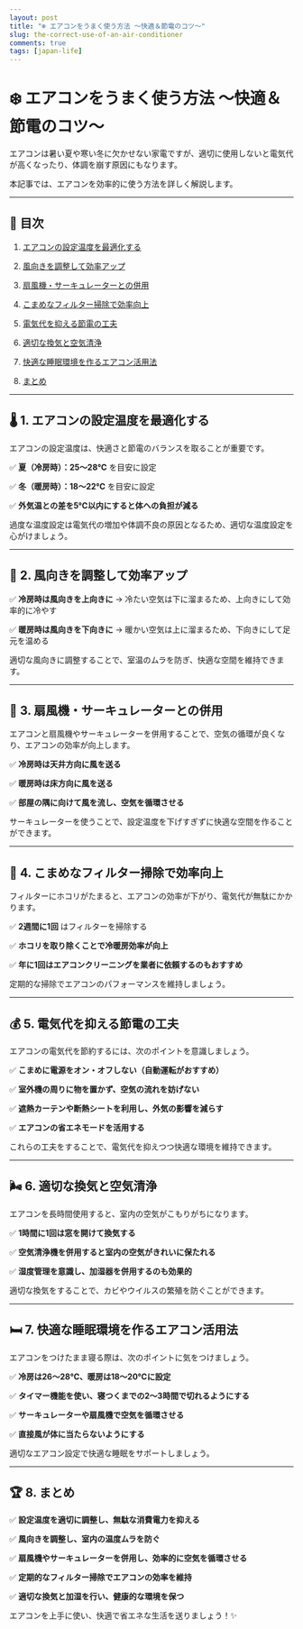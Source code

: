 ```yaml
---
layout: post
title: "❄️ エアコンをうまく使う方法 ～快適＆節電のコツ～"
slug: the-correct-use-of-an-air-conditioner
comments: true
tags: [japan-life]
---
```


# ❄️ エアコンをうまく使う方法 ～快適＆節電のコツ～

エアコンは暑い夏や寒い冬に欠かせない家電ですが、適切に使用しないと電気代が高くなったり、体調を崩す原因にもなります。

本記事では、エアコンを効率的に使う方法を詳しく解説します。

---

## 📌 目次

1. [エアコンの設定温度を最適化する](#-エアコンの設定温度を最適化する)

2. [風向きを調整して効率アップ](#-風向きを調整して効率アップ)

3. [扇風機・サーキュレーターとの併用](#-扇風機サーキュレーターとの併用)

4. [こまめなフィルター掃除で効率向上](#-こまめなフィルター掃除で効率向上)

5. [電気代を抑える節電の工夫](#-電気代を抑える節電の工夫)

6. [適切な換気と空気清浄](#-適切な換気と空気清浄)

7. [快適な睡眠環境を作るエアコン活用法](#-快適な睡眠環境を作るエアコン活用法)

8. [まとめ](#-まとめ)

---

## 🌡 1. エアコンの設定温度を最適化する

エアコンの設定温度は、快適さと節電のバランスを取ることが重要です。

✅ **夏（冷房時）：25～28℃** を目安に設定

✅ **冬（暖房時）：18～22℃** を目安に設定

✅ **外気温との差を5℃以内にすると体への負担が減る**

過度な温度設定は電気代の増加や体調不良の原因となるため、適切な温度設定を心がけましょう。

---

## 💨 2. 風向きを調整して効率アップ

✅ **冷房時は風向きを上向きに** → 冷たい空気は下に溜まるため、上向きにして効率的に冷やす

✅ **暖房時は風向きを下向きに** → 暖かい空気は上に溜まるため、下向きにして足元を温める

適切な風向きに調整することで、室温のムラを防ぎ、快適な空間を維持できます。

---

## 🔄 3. 扇風機・サーキュレーターとの併用

エアコンと扇風機やサーキュレーターを併用することで、空気の循環が良くなり、エアコンの効率が向上します。

✅ **冷房時は天井方向に風を送る**

✅ **暖房時は床方向に風を送る**

✅ **部屋の隅に向けて風を流し、空気を循環させる**

サーキュレーターを使うことで、設定温度を下げすぎずに快適な空間を作ることができます。

---

## 🧼 4. こまめなフィルター掃除で効率向上

フィルターにホコリがたまると、エアコンの効率が下がり、電気代が無駄にかかります。

✅ **2週間に1回** はフィルターを掃除する

✅ **ホコリを取り除くことで冷暖房効率が向上**

✅ **年に1回はエアコンクリーニングを業者に依頼するのもおすすめ**

定期的な掃除でエアコンのパフォーマンスを維持しましょう。

---

## 💰 5. 電気代を抑える節電の工夫

エアコンの電気代を節約するには、次のポイントを意識しましょう。

✅ **こまめに電源をオン・オフしない（自動運転がおすすめ）**

✅ **室外機の周りに物を置かず、空気の流れを妨げない**

✅ **遮熱カーテンや断熱シートを利用し、外気の影響を減らす**

✅ **エアコンの省エネモードを活用する**

これらの工夫をすることで、電気代を抑えつつ快適な環境を維持できます。

---

## 🌬 6. 適切な換気と空気清浄

エアコンを長時間使用すると、室内の空気がこもりがちになります。

✅ **1時間に1回は窓を開けて換気する**

✅ **空気清浄機を併用すると室内の空気がきれいに保たれる**

✅ **湿度管理を意識し、加湿器を併用するのも効果的**

適切な換気をすることで、カビやウイルスの繁殖を防ぐことができます。

---

## 🛏 7. 快適な睡眠環境を作るエアコン活用法

エアコンをつけたまま寝る際は、次のポイントに気をつけましょう。

✅ **冷房は26～28℃、暖房は18～20℃に設定**

✅ **タイマー機能を使い、寝つくまでの2～3時間で切れるようにする**

✅ **サーキュレーターや扇風機で空気を循環させる**

✅ **直接風が体に当たらないようにする**

適切なエアコン設定で快適な睡眠をサポートしましょう。

---

## 🏆 8. まとめ

✅ **設定温度を適切に調整し、無駄な消費電力を抑える**

✅ **風向きを調整し、室内の温度ムラを防ぐ**

✅ **扇風機やサーキュレーターを併用し、効率的に空気を循環させる**

✅ **定期的なフィルター掃除でエアコンの効率を維持**

✅ **適切な換気と加湿を行い、健康的な環境を保つ**

エアコンを上手に使い、快適で省エネな生活を送りましょう！✨

